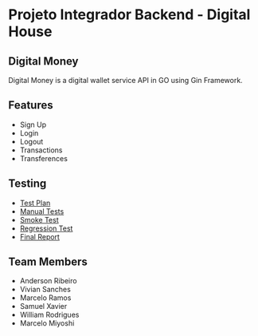 # Projeto Integrador Backend - Digital House

## Digital Money

Digital Money is a digital wallet service API in GO using Gin Framework.

## Features
- Sign Up
- Login
- Logout
- Transactions
- Transferences

## Testing
- [Test Plan](https://docs.google.com/document/d/1QMWCNhTaHy_2mGdxkUw9CZzjXNPsUCJu/edit?usp=sharing&ouid=109736100737671110116&rtpof=true&sd=true)
- [Manual Tests](https://docs.google.com/spreadsheets/d/1TlR5ikj3VDKCZZnzXz7peQIXgpAQAp4W/edit#gid=499941921)
- [Smoke Test](https://docs.google.com/spreadsheets/d/1amh4ePpyqiBomTF5P_Erg1TJ4RC-AlkK/edit?usp=sharing&ouid=109736100737671110116&rtpof=true&sd=true)
- [Regression Test](https://docs.google.com/spreadsheets/d/1pIw1Rri73JFZmUm8TkZd5zEciY30Dwdl/edit?usp=sharing&ouid=109736100737671110116&rtpof=true&sd=true)
- [Final Report](https://docs.google.com/spreadsheets/d/1QUd2ZzCHVVuyelqr7FBKKi28oH8Ng85I/edit?usp=sharing&ouid=109736100737671110116&rtpof=true&sd=true)
## Team Members

- Anderson Ribeiro
- Vivian Sanches
- Marcelo Ramos
- Samuel Xavier
- William Rodrigues
- Marcelo Miyoshi
